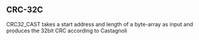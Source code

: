 ## CRC-32C

CRC32_CAST takes a start address and length of a byte-array as input
and produces the 32bit CRC according to Castagnoli
